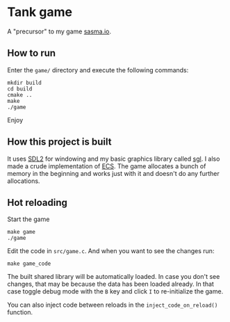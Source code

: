 # Tank game

A "precursor" to my game [sasma.io](https://github.com/xyl1t/sasma-io).

## How to run

Enter the `game/` directory and execute the following commands:

```shell
mkdir build
cd build
cmake ..
make
./game
```

Enjoy

## How this project is built

It uses [SDL2](https://www.libsdl.org/) for windowing and my basic graphics 
library called [sgl](https://github.com/xyl1t/sgl). I also made a crude 
implementation of [ECS](https://github.com/SanderMertens/ecs-faq). The game 
allocates a bunch of memory in the beginning and works just with it and doesn't 
do any further allocations.


## Hot reloading

Start the game

```shell
make game
./game
```

Edit the code in `src/game.c`. And when you want to see the changes run:

```shell
make game_code
```

The built shared library will be automatically loaded. In case you don't see
changes, that may be because the data has been loaded already. In that case
toggle debug mode with the `B` key and click `I` to re-initialize the game.

You can also inject code between reloads in the `inject_code_on_reload()`
function.


